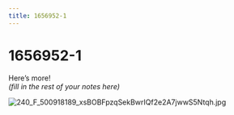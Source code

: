 ```yaml
---
title: 1656952-1
---
```


# 1656952-1

Here’s more!  
*(fill in the rest of your notes here)*



![240_F_500918189_xsBOBFpzqSekBwrIQf2e2A7jwwS5Ntqh.jpg](/home/brian/Downloads/240_F_500918189_xsBOBFpzqSekBwrIQf2e2A7jwwS5Ntqh.jpg)
